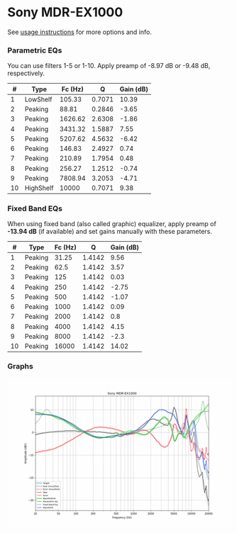 # Sony MDR-EX1000
See [usage instructions](https://github.com/jaakkopasanen/AutoEq#usage) for more options and info.

### Parametric EQs
You can use filters 1-5 or 1-10. Apply preamp of -8.97 dB or -9.48 dB, respectively.

|   # | Type      |   Fc (Hz) |      Q |   Gain (dB) |
|-----|-----------|-----------|--------|-------------|
|   1 | LowShelf  |    105.33 | 0.7071 |       10.39 |
|   2 | Peaking   |     88.81 | 0.2846 |       -3.65 |
|   3 | Peaking   |   1626.62 | 2.6308 |       -1.86 |
|   4 | Peaking   |   3431.32 | 1.5887 |        7.55 |
|   5 | Peaking   |   5207.62 | 4.5632 |       -6.42 |
|   6 | Peaking   |    146.83 | 2.4927 |        0.74 |
|   7 | Peaking   |    210.89 | 1.7954 |        0.48 |
|   8 | Peaking   |    256.27 | 1.2512 |       -0.74 |
|   9 | Peaking   |   7808.94 | 3.2053 |       -4.71 |
|  10 | HighShelf |  10000    | 0.7071 |        9.38 |

### Fixed Band EQs
When using fixed band (also called graphic) equalizer, apply preamp of **-13.94 dB** (if available) and set gains manually with these parameters.

|   # | Type    |   Fc (Hz) |      Q |   Gain (dB) |
|-----|---------|-----------|--------|-------------|
|   1 | Peaking |     31.25 | 1.4142 |        9.56 |
|   2 | Peaking |     62.5  | 1.4142 |        3.57 |
|   3 | Peaking |    125    | 1.4142 |        0.03 |
|   4 | Peaking |    250    | 1.4142 |       -2.75 |
|   5 | Peaking |    500    | 1.4142 |       -1.07 |
|   6 | Peaking |   1000    | 1.4142 |        0.09 |
|   7 | Peaking |   2000    | 1.4142 |        0.8  |
|   8 | Peaking |   4000    | 1.4142 |        4.15 |
|   9 | Peaking |   8000    | 1.4142 |       -2.3  |
|  10 | Peaking |  16000    | 1.4142 |       14.02 |

### Graphs
![](./Sony%20MDR-EX1000.png)
